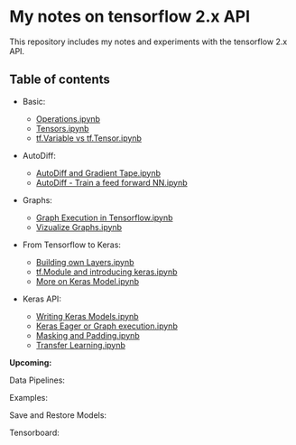# My notes on tensorflow 2.x API

This repository includes my notes and experiments with the tensorflow 2.x API.

## Table of contents


* Basic:
    * [Operations.ipynb](https://github.com/mandalbiswadip/Tensorflow_two_notes/blob/master/Basic/Operations.ipynb)
    * [Tensors.ipynb](https://github.com/mandalbiswadip/Tensorflow_two_notes/blob/master/Basic/Tensors.ipynb)
    * [tf.Variable vs tf.Tensor.ipynb](https://github.com/mandalbiswadip/Tensorflow_two_notes/blob/master/Basic/tf.Variable%20vs%20tf.Tensor.ipynb)

* AutoDiff:
    * [AutoDiff and Gradient Tape.ipynb](https://github.com/mandalbiswadip/Tensorflow_two_notes/blob/master/AutoDiff/AutoDiff%20and%20Gradient%20Tape.ipynb)
    * [AutoDiff - Train a feed forward NN.ipynb](https://github.com/mandalbiswadip/Tensorflow_two_notes/blob/master/AutoDiff/AutoDiff%20-%20Train%20a%20feed%20forward%20NN.ipynb)

* Graphs:
    * [Graph Execution in Tensorflow.ipynb](https://github.com/mandalbiswadip/Tensorflow_two_notes/blob/master/Graphs/Graph%20Execution%20with%20tf.function.ipynb)
    * [Vizualize Graphs.ipynb](https://github.com/mandalbiswadip/Tensorflow_two_notes/blob/master/Graphs/Vizualize%20Graphs.ipynb)

* From Tensorflow to Keras:
    * [Building own Layers.ipynb](https://github.com/mandalbiswadip/Tensorflow_two_notes/blob/master/From%20Tensorflow%20to%20Keras/Building%20own%20Layers.ipynb)
    * [tf.Module and introducing keras.ipynb](https://github.com/mandalbiswadip/Tensorflow_two_notes/blob/master/From%20Tensorflow%20to%20Keras/tf.Module%20and%20introducing%20keras.ipynb)
    * [More on Keras Model.ipynb](https://github.com/mandalbiswadip/Tensorflow_two_notes/blob/master/From%20Tensorflow%20to%20Keras/More%20on%20Keras%20Model.ipynb)
    
* Keras API:
    * [Writing Keras Models.ipynb](https://github.com/mandalbiswadip/Tensorflow_two_notes/blob/master/Keras%20API/Writing%20Keras%20Models.ipynb)
    * [Keras Eager or Graph execution.ipynb](https://github.com/mandalbiswadip/Tensorflow_two_notes/blob/master/Keras%20API/Keras%20Eager%20or%20Graph%20execution.ipynb)
    * [Masking and Padding.ipynb](https://github.com/mandalbiswadip/Tensorflow_two_notes/blob/master/Keras%20API/Masking%20and%20Padding.ipynb)
    * [Transfer Learning.ipynb](https://github.com/mandalbiswadip/Tensorflow_two_notes/blob/master/Keras%20API/Transfer%20Learning.ipynb)

**Upcoming:**

Data Pipelines:

Examples:

Save and Restore Models:

Tensorboard:



